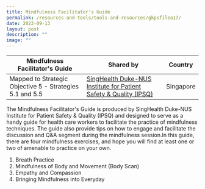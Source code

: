 ```yaml
---
title: Mindfulness Facilitator's Guide
permalink: /resources-and-tools/tools-and-resources/gkpsfilea17/
date: 2023-09-13
layout: post
description: ""
image: ""
---
```

| Mindfulness Facilitator's Guide | Shared by | Country |
| -------- | -------- | -------- |
| Mapped to Strategic Objective 5 - Strategies 5.1 and 5.5    | [SingHealth Duke-NUS Institute for Patient Safety & Quality (IPSQ)](https://www.singhealthdukenus.com.sg/ipsq) | Singapore  |


The Mindfulness Facilitator's Guide is produced by SingHealth Duke-NUS Institute for Patient Safety & Quality (IPSQ) and designed to serve as a handy guide for health care workers to facilitate the practice of mindfulness techniques. The guide also provide tips on how to engage and facilitate the discussion and Q&A segment during the mindfulness session.In this guide, there are four mindfulness exercises, and hope you will find at least one or two of amenable to practice on your own.
1. Breath Practice
2. Mindfulness of Body and Movement (Body Scan)
3. Empathy and Compassion
4. Bringing Mindfulness into Everyday


